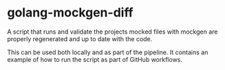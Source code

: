 # golang-mockgen-diff
A script that runs and validate the projects mocked files with mockgen are properly regenerated and up to date with the code.

This can be used both locally and as part of the pipeline.
It contains an example of how to run the script as part of GitHub workflows.
